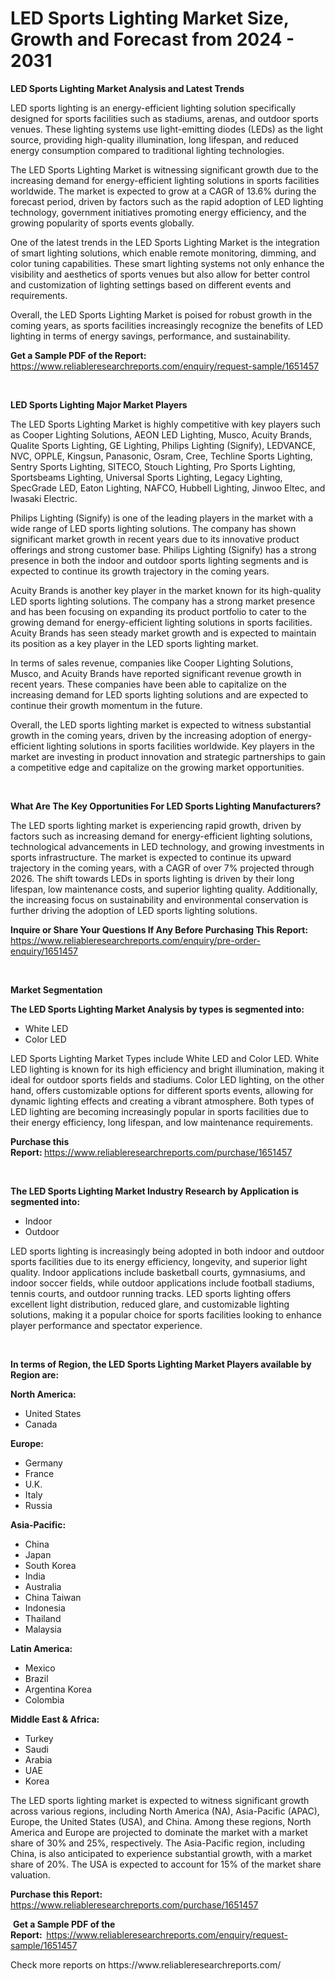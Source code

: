 <p><h1>LED Sports Lighting Market Size, Growth and Forecast from 2024 - 2031</h1></p><p><strong>LED Sports Lighting Market Analysis and Latest Trends</strong></p>
<p><p>LED sports lighting is an energy-efficient lighting solution specifically designed for sports facilities such as stadiums, arenas, and outdoor sports venues. These lighting systems use light-emitting diodes (LEDs) as the light source, providing high-quality illumination, long lifespan, and reduced energy consumption compared to traditional lighting technologies.</p><p>The LED Sports Lighting Market is witnessing significant growth due to the increasing demand for energy-efficient lighting solutions in sports facilities worldwide. The market is expected to grow at a CAGR of 13.6% during the forecast period, driven by factors such as the rapid adoption of LED lighting technology, government initiatives promoting energy efficiency, and the growing popularity of sports events globally.</p><p>One of the latest trends in the LED Sports Lighting Market is the integration of smart lighting solutions, which enable remote monitoring, dimming, and color tuning capabilities. These smart lighting systems not only enhance the visibility and aesthetics of sports venues but also allow for better control and customization of lighting settings based on different events and requirements.</p><p>Overall, the LED Sports Lighting Market is poised for robust growth in the coming years, as sports facilities increasingly recognize the benefits of LED lighting in terms of energy savings, performance, and sustainability.</p></p>
<p><strong>Get a Sample PDF of the Report:&nbsp;</strong> <a href="https://www.reliableresearchreports.com/enquiry/request-sample/1651457">https://www.reliableresearchreports.com/enquiry/request-sample/1651457</a></p>
<p>&nbsp;</p>
<p><strong>LED Sports Lighting Major Market Players</strong></p>
<p><p>The LED Sports Lighting Market is highly competitive with key players such as Cooper Lighting Solutions, AEON LED Lighting, Musco, Acuity Brands, Qualite Sports Lighting, GE Lighting, Philips Lighting (Signify), LEDVANCE, NVC, OPPLE, Kingsun, Panasonic, Osram, Cree, Techline Sports Lighting, Sentry Sports Lighting, SITECO, Stouch Lighting, Pro Sports Lighting, Sportsbeams Lighting, Universal Sports Lighting, Legacy Lighting, SpecGrade LED, Eaton Lighting, NAFCO, Hubbell Lighting, Jinwoo Eltec, and Iwasaki Electric.</p><p>Philips Lighting (Signify) is one of the leading players in the market with a wide range of LED sports lighting solutions. The company has shown significant market growth in recent years due to its innovative product offerings and strong customer base. Philips Lighting (Signify) has a strong presence in both the indoor and outdoor sports lighting segments and is expected to continue its growth trajectory in the coming years.</p><p>Acuity Brands is another key player in the market known for its high-quality LED sports lighting solutions. The company has a strong market presence and has been focusing on expanding its product portfolio to cater to the growing demand for energy-efficient lighting solutions in sports facilities. Acuity Brands has seen steady market growth and is expected to maintain its position as a key player in the LED sports lighting market.</p><p>In terms of sales revenue, companies like Cooper Lighting Solutions, Musco, and Acuity Brands have reported significant revenue growth in recent years. These companies have been able to capitalize on the increasing demand for LED sports lighting solutions and are expected to continue their growth momentum in the future.</p><p>Overall, the LED sports lighting market is expected to witness substantial growth in the coming years, driven by the increasing adoption of energy-efficient lighting solutions in sports facilities worldwide. Key players in the market are investing in product innovation and strategic partnerships to gain a competitive edge and capitalize on the growing market opportunities.</p></p>
<p>&nbsp;</p>
<p><strong>What Are The Key Opportunities For LED Sports Lighting Manufacturers?</strong></p>
<p><p>The LED sports lighting market is experiencing rapid growth, driven by factors such as increasing demand for energy-efficient lighting solutions, technological advancements in LED technology, and growing investments in sports infrastructure. The market is expected to continue its upward trajectory in the coming years, with a CAGR of over 7% projected through 2026. The shift towards LEDs in sports lighting is driven by their long lifespan, low maintenance costs, and superior lighting quality. Additionally, the increasing focus on sustainability and environmental conservation is further driving the adoption of LED sports lighting solutions.</p></p>
<p><strong>Inquire or Share Your Questions If Any Before Purchasing This Report:</strong> <a href="https://www.reliableresearchreports.com/enquiry/pre-order-enquiry/1651457">https://www.reliableresearchreports.com/enquiry/pre-order-enquiry/1651457</a></p>
<p>&nbsp;</p>
<p><strong>Market Segmentation</strong></p>
<p><strong>The LED Sports Lighting Market Analysis by types is segmented into:</strong></p>
<p><ul><li>White LED</li><li>Color LED</li></ul></p>
<p><p>LED Sports Lighting Market Types include White LED and Color LED. White LED lighting is known for its high efficiency and bright illumination, making it ideal for outdoor sports fields and stadiums. Color LED lighting, on the other hand, offers customizable options for different sports events, allowing for dynamic lighting effects and creating a vibrant atmosphere. Both types of LED lighting are becoming increasingly popular in sports facilities due to their energy efficiency, long lifespan, and low maintenance requirements.</p></p>
<p><strong>Purchase this Report:&nbsp;</strong><a href="https://www.reliableresearchreports.com/purchase/1651457">https://www.reliableresearchreports.com/purchase/1651457</a></p>
<p>&nbsp;</p>
<p><strong>The LED Sports Lighting Market Industry Research by Application is segmented into:</strong></p>
<p><ul><li>Indoor</li><li>Outdoor</li></ul></p>
<p><p>LED sports lighting is increasingly being adopted in both indoor and outdoor sports facilities due to its energy efficiency, longevity, and superior light quality. Indoor applications include basketball courts, gymnasiums, and indoor soccer fields, while outdoor applications include football stadiums, tennis courts, and outdoor running tracks. LED sports lighting offers excellent light distribution, reduced glare, and customizable lighting solutions, making it a popular choice for sports facilities looking to enhance player performance and spectator experience.</p></p>
<p>&nbsp;</p>
<p><strong>In terms of Region, the LED Sports Lighting Market Players available by Region are:</strong></p>
<p>
    <p> <strong> North America: </strong>
        <ul>
            <li>United States</li>
            <li>Canada</li>
        </ul>
        </p> 
    <p> <strong> Europe: </strong>
        <ul>
            <li>Germany</li>
            <li>France</li>
            <li>U.K.</li>
            <li>Italy</li>
            <li>Russia</li>
        </ul>
        </p> 
    <p> <strong> Asia-Pacific: </strong>
        <ul>
            <li>China</li>
            <li>Japan</li>
            <li>South Korea</li>
            <li>India</li>
            <li>Australia</li>
            <li>China Taiwan</li>
            <li>Indonesia</li>
            <li>Thailand</li>
            <li>Malaysia</li>
        </ul>
        </p> 
    <p> <strong> Latin America: </strong>
        <ul>
            <li>Mexico</li>
            <li>Brazil</li>
            <li>Argentina Korea</li>
            <li>Colombia</li>
        </ul>
        </p> 
    <p> <strong> Middle East & Africa: </strong>
        <ul>
            <li>Turkey</li>
            <li>Saudi</li>
            <li>Arabia</li>
            <li>UAE</li>
            <li>Korea</li>
        </ul>
    </p>
    </p>
<p><p>The LED sports lighting market is expected to witness significant growth across various regions, including North America (NA), Asia-Pacific (APAC), Europe, the United States (USA), and China. Among these regions, North America and Europe are projected to dominate the market with a market share of 30% and 25%, respectively. The Asia-Pacific region, including China, is also anticipated to experience substantial growth, with a market share of 20%. The USA is expected to account for 15% of the market share valuation.</p></p>
<p><strong>Purchase this Report: </strong><a href="https://www.reliableresearchreports.com/purchase/1651457">https://www.reliableresearchreports.com/purchase/1651457</a></p>
<p>&nbsp;<strong>Get a Sample PDF of the Report:&nbsp;&nbsp;</strong><a href="https://www.reliableresearchreports.com/enquiry/request-sample/1651457">https://www.reliableresearchreports.com/enquiry/request-sample/1651457</a></p>
<p><strong></strong></p>
<p>Check more reports on https://www.reliableresearchreports.com/</p>